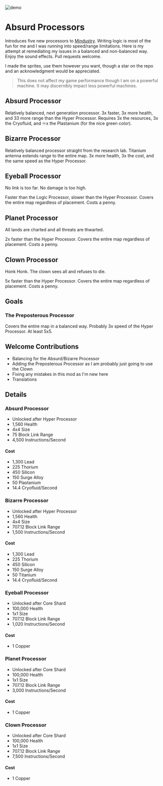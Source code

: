 ![demo](https://github.com/bufomind/absurd-processors/assets/174079921/793010b5-eb7c-4f5e-b085-7dd82078de28)
# Absurd Processors

Introduces five new processors to [Mindustry](https://github.com/Anuken/Mindustry/tree/master). 
Writing logic is most of the fun for me and I was running into speed/range limitations.
Here is my attempt at remediating my issues in a balanced and non-balanced way.
Enjoy the sound effects.
Pull requests welcome.

I made the sprites, use them however you want, though a star on the repo and an acknowledgment would be appreciated.

> This does not affect my game performance though I am on a powerful machine. It may discernibly impact less powerful machines.

## Absurd Processor

Relatively balanced, next generation processor.
3x faster, 3x more health, and 33 more range than the Hyper Processor.
Requires 3x the resources, 3x the Cryofluid, and ♾️x the Plastanium (for the nice green color).

## Bizarre Processor

Relatively balanced processor straight from the research lab.
Titanium antenna extends range to the entire map.
3x more health, 3x the cost, and the same speed as the Hyper Processor.

## Eyeball Processor

No link is too far.
No damage is too high.

Faster than the Logic Processor, slower than the Hyper Processor.
Covers the entire map regardless of placement.
Costs a penny.


## Planet Processor

All lands are charted and all threats are thwarted.

2x faster than the Hyper Processor.
Covers the entire map regardless of placement.
Costs a penny.


## Clown Processor

Honk Honk.
The clown sees all and refuses to die.

5x faster than the Hyper Processor.
Covers the entire map regardless of placement.
Costs a penny.

## Goals

### The Preposterous Processor

Covers the entire map in a balanced way.
Probably 3x speed of the Hyper Processor.
At least 5x5.

## Welcome Contributions

- Balancing for the Absurd/Bizarre Processor
- Adding the Preposterous Processor as I am probably just going to use the Clown
- Fixing any mistakes in this mod as I'm new here
- Translations

## Details

### Absurd Processor

- Unlocked after Hyper Processor
- 1,560 Health
- 4x4 Size
- 75 Block Link Range
- 4,500 Instructions/Second

#### Cost

- 1,300 Lead
- 225 Thorium
- 450 Silicon
- 150 Surge Alloy
- 50 Plastanium
- 14.4 Cryofluid/Second

### Bizarre Processor

- Unlocked after Hyper Processor
- 1,560 Health
- 4x4 Size
- 707.12 Block Link Range
- 1,500 Instructions/Second

#### Cost

- 1,300 Lead
- 225 Thorium
- 450 Silicon
- 150 Surge Alloy
- 50 Titanium
- 14.4 Cryofluid/Second

### Eyeball Processor

- Unlocked after Core Shard
- 100,000 Health
- 1x1 Size
- 707.12 Block Link Range
- 1,020 Instructions/Second

#### Cost

- 1 Copper


### Planet Processor

- Unlocked after Core Shard
- 100,000 Health
- 1x1 Size
- 707.12 Block Link Range
- 3,000 Instructions/Second

#### Cost

- 1 Copper


### Clown Processor

- Unlocked after Core Shard
- 100,000 Health
- 1x1 Size
- 707.12 Block Link Range
- 7,500 Instructions/Second

#### Cost

- 1 Copper



